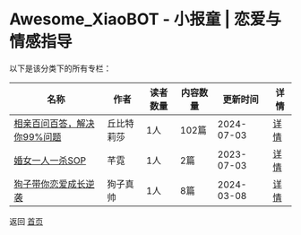# Awesome_XiaoBOT - 小报童 | 恋爱与情感指导

以下是该分类下的所有专栏：

| 名称 | 作者 | 读者数量 | 内容数量 | 更新时间 | 详情 |
|------|------|----------|----------|----------|------|
| [相亲百问百答，解决你99%问题](https://xiaobot.net/p/qiubitelisha?refer=9c3f1c95-a052-465a-9902-f6d75080262a) | 丘比特莉莎 | 1人 | 102篇 |  2024-07-03 | [详情](data/qiubitelisha.md) |
| [婚女一人一杀SOP](https://xiaobot.net/p/yirenyishasop?refer=9c3f1c95-a052-465a-9902-f6d75080262a) | 芊霓 | 1人 | 2篇 |  2023-07-03 | [详情](data/yirenyishasop.md) |
| [狗子带你恋爱成长逆袭](https://xiaobot.net/p/Dogkingyyds?refer=9c3f1c95-a052-465a-9902-f6d75080262a) | 狗子真帅 | 1人 | 8篇 |  2024-03-08 | [详情](data/Dogkingyyds.md) |


返回 [首页](../README.md)
